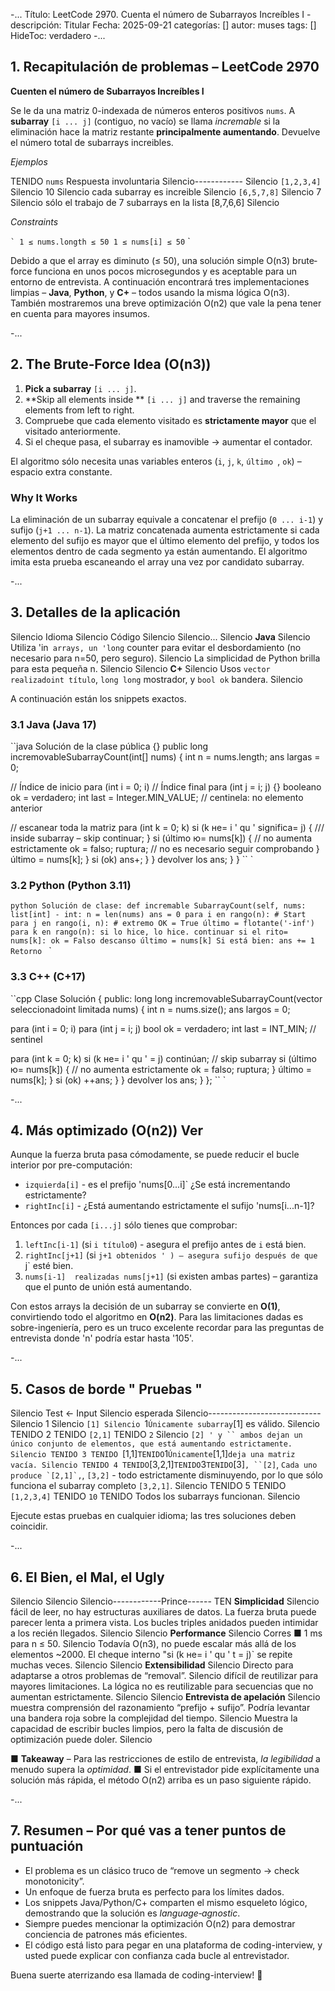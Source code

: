 -...
Título: LeetCode 2970. Cuenta el número de Subarrayos Increíbles I -
descripción: Titular
Fecha: 2025-09-21
categorías: []
autor: muses
tags: []
HideToc: verdadero
-...
## 1. Recapitulación de problemas – LeetCode 2970
**Cuenten el número de Subarrayos Increíbles I**

Se le da una matriz 0-indexada de números enteros positivos `nums`.
A **subarray** `[i ... j]` (contiguo, no vacío) se llama *incremable* si la eliminación hace la matriz restante **principalmente aumentando**.
Devuelve el número total de subarrays increibles.

*Ejemplos*

TENIDO `nums` Respuesta involuntaria
Silencio------------
Silencio `[1,2,3,4]` Silencio 10 Silencio cada subarray es increible
Silencio `[6,5,7,8]` Silencio 7 Silencio sólo el trabajo de 7 subarrays en la lista
[8,7,6,6] Silencio

*Constraints*

`` `
1 ≤ nums.longth ≤ 50
1 ≤ nums[i] ≤ 50
`` `

Debido a que el array es diminuto (≤ 50), una solución simple O(n3) brute‐force funciona en unos pocos microsegundos y es aceptable para un entorno de entrevista.
A continuación encontrará tres implementaciones limpias – **Java**, **Python**, y **C+** – todos usando la misma lógica O(n3).
También mostraremos una breve optimización O(n2) que vale la pena tener en cuenta para mayores insumos.

-...

## 2. The Brute‐Force Idea (O(n3))

1. **Pick a subarray** `[i ... j]`.
2. **Skip all elements inside ** `[i ... j]` and traverse the remaining elements from left to right.
3. Compruebe que cada elemento visitado es **strictamente mayor** que el visitado anteriormente.
4. Si el cheque pasa, el subarray es inamovible → aumentar el contador.

El algoritmo sólo necesita unas variables enteros (`i`, `j`, `k`, `último `, `ok`) – espacio extra constante.

### Why It Works

La eliminación de un subarray equivale a concatenar el prefijo (`0 ... i‐1`) y sufijo (`j+1 ... n‐1`).
La matriz concatenada aumenta estrictamente si cada elemento del sufijo es mayor que el último elemento del prefijo, y todos los elementos dentro de cada segmento ya están aumentando.
El algoritmo imita esta prueba escaneando el array una vez por candidato subarray.

-...

## 3. Detalles de la aplicación

Silencio Idioma Silencio Código Silencio
Silencio...
Silencio **Java** Silencio Utiliza 'in` arrays, un 'long` counter para evitar el desbordamiento (no necesario para n=50, pero seguro). Silencio
La simplicidad de Python brilla para esta pequeña n. Silencio
Silencio **C+** Silencio Usos `vector realizadoint título`, `long long` mostrador, y `bool ok` bandera. Silencio

A continuación están los snippets exactos.

### 3.1 Java (Java 17)

``java
Solución de la clase pública {}
public long incremovableSubarrayCount(int[] nums) {
int n = nums.length;
ans largas = 0;

// Índice de inicio
para (int i = 0; i)
// Índice final
para (int j = i; j) {}
booleano ok = verdadero;
int last = Integer.MIN_VALUE; // centinela: no elemento anterior

// escanear toda la matriz
para (int k = 0; k)
si (k не= i ' qu ' significa= j) { /// inside subarray – skip
continuar;
}
si (último ю= nums[k]) { // no aumenta estrictamente
ok = falso;
ruptura; // no es necesario seguir comprobando
}
último = nums[k];
}
si (ok) ans+;
}
}
devolver los ans;
}
}
`` `

### 3.2 Python (Python 3.11)

``python
Solución de clase:
def incremable SubarrayCount(self, nums: list[int] - int:
n = len(nums)
ans = 0
para i en rango(n): # Start
para j en rango(i, n): # extremo
OK = True
último = flotante('-inf')
para k en rango(n):
si lo hice, lo hice.
continuar
si el rito= nums[k]:
ok = Falso
descanso
último = nums[k]
Si está bien:
ans += 1
Retorno
`` `

### 3.3 C++ (C+17)

``cpp
Clase Solución {
public:
long long incremovableSubarrayCount(vector seleccionadoint limitada nums) {
int n = nums.size();
ans largos = 0;

para (int i = 0; i)
para (int j = i; j)
bool ok = verdadero;
int last = INT_MIN; // sentinel

para (int k = 0; k)
si (k не= i ' qu ' = j) continúan; // skip subarray
si (último ю= nums[k]) { // no aumenta estrictamente
ok = falso;
ruptura;
}
último = nums[k];
}
si (ok) ++ans;
}
}
devolver los ans;
}
};
`` `

-...

## 4. Más optimizado (O(n2)) Ver

Aunque la fuerza bruta pasa cómodamente, se puede reducir el bucle interior por pre-computación:

- `izquierda[i]` - es el prefijo 'nums[0...i]` ¿Se está incrementando estrictamente?
- `rightInc[i]` - ¿Está aumentando estrictamente el sufijo 'nums[i...n-1]?

Entonces por cada `[i...j]` sólo tienes que comprobar:

1. `leftInc[i-1]` (si `i título0`) - asegura el prefijo antes de `i` está bien.
2. `rightInc[j+1]` (si `j+1 obtenidos ' ) – asegura sufijo después de que `j` esté bien.
3. `nums[i-1]  realizadas nums[j+1]` (si existen ambas partes) – garantiza que el punto de unión está aumentando.

Con estos arrays la decisión de un subarray se convierte en **O(1)**, convirtiendo todo el algoritmo en **O(n2)**.
Para las limitaciones dadas es sobre-ingeniería, pero es un truco excelente recordar para las preguntas de entrevista donde 'n' podría estar hasta '105'.

-...

## 5. Casos de borde " Pruebas "

Silencio Test ← Input Silencio esperada
Silencio----------------------------
Silencio 1 Silencio `[1] Silencio `1` Únicamente subarray `[1] es válido. Silencio
TENIDO 2 TENIDO `[2,1]` TENIDO `2` Silencio `[2] ' y `` ambos dejan un único conjunto de elementos, que está aumentando estrictamente. Silencio
TENIDO 3 TENIDO `[1,1]` TENIDO `1` Únicamente `[1,1]` deja una matriz vacía. Silencio
TENIDO 4 TENIDO `[3,2,1]` TENIDO `3` TENIDO `[3]`, ``[2]`, `` Cada uno produce `[2,1]`, ``, `[3,2]` - todo estrictamente disminuyendo, por lo que sólo funciona el subarray completo `[3,2,1]`. Silencio
TENIDO 5 TENIDO `[1,2,3,4]` TENIDO `10` TENIDO Todos los subarrays funcionan. Silencio

Ejecute estas pruebas en cualquier idioma; las tres soluciones deben coincidir.

-...

## 6. El Bien, el Mal, el Ugly

Silencio Silencio
Silencio------------Prince------
TEN **Simplicidad** Silencio fácil de leer, no hay estructuras auxiliares de datos. La fuerza bruta puede parecer lenta a primera vista. Los bucles triples anidados pueden intimidar a los recién llegados. Silencio
Silencio **Performance** Silencio Corres ■ 1 ms para n ≤ 50. Silencio Todavía O(n3), no puede escalar más allá de los elementos ~2000. El cheque interno "si (k не= i ' qu ' t = j)` se repite muchas veces. Silencio
Silencio **Extensibilidad** Silencio Directo para adaptarse a otros problemas de “removal”. Silencio difícil de reutilizar para mayores limitaciones. La lógica no es reutilizable para secuencias que no aumentan estrictamente. Silencio
Silencio **Entrevista de apelación** Silencio muestra comprensión del razonamiento “prefijo + sufijo”. Podría levantar una bandera roja sobre la complejidad del tiempo. Silencio Muestra la capacidad de escribir bucles limpios, pero la falta de discusión de optimización puede doler. Silencio

■ **Takeaway** – Para las restricciones de estilo de entrevista, *la legibilidad* a menudo supera la *optimidad*.
■ Si el entrevistador pide explícitamente una solución más rápida, el método O(n2) arriba es un paso siguiente rápido.

-...

## 7. Resumen – Por qué vas a tener puntos de puntuación

- El problema es un clásico truco de “remove un segmento → check monotonicity”.
- Un enfoque de fuerza bruta es perfecto para los límites dados.
- Los snippets Java/Python/C+ comparten el mismo esqueleto lógico, demostrando que la solución es *language‐agnostic*.
- Siempre puedes mencionar la optimización O(n2) para demostrar conciencia de patrones más eficientes.
- El código está listo para pegar en una plataforma de coding-interview, y usted puede explicar con confianza cada bucle al entrevistador.

Buena suerte aterrizando esa llamada de coding-interview! 🚀